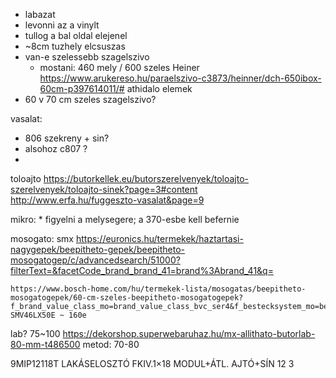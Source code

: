 
* labazat
* levonni az a vinylt
* tullog a bal oldal elejenel
* ~8cm tuzhely elcsuszas
* van-e szelessebb szagelszivo
  * mostani: 460 mely / 600 szeles
    Heiner https://www.arukereso.hu/paraelszivo-c3873/heinner/dch-650ibox-60cm-p397614011/#
 athidalo elemek 
* 60 v 70 cm szeles szagelszivo?


vasalat:
  * 806 szekreny + sin?
  * alsohoz c807 ?
  * 

toloajto
	https://butorkellek.eu/butorszerelvenyek/toloajto-szerelvenyek/toloajto-sinek?page=3#content
	http://www.erfa.hu/fuggeszto-vasalat&page=9

mikro:
	* figyelni a melysegere; a 370-esbe kell befernie

mosogato:
	smx
	https://euronics.hu/termekek/haztartasi-nagygepek/beepitheto-gepek/beepitheto-mosogatogep/c/advancedsearch/51000?filterText=&facetCode_brand_brand_41=brand%3Abrand_41&q=

	https://www.bosch-home.com/hu/termekek-lista/mosogatas/beepitheto-mosogatogepek/60-cm-szeles-beepitheto-mosogatogepek?f_brand_value_class_mo=brand_value_class_bvc_ser4&f_bestecksystem_mo=bestecksystem_bestecksystem_drawer&f_inst_type_mo=inst_type_inst_type_full_integrated
	SMV46LX50E ~ 160e

lab?
	75~100
	https://dekorshop.superwebaruhaz.hu/mx-allithato-butorlab-80-mm-t486500
	metod:	70-80
	


9MIP12118T LAKÁSELOSZTÓ FKIV.1×18 MODUL+ÁTL. AJTÓ+SÍN
12 3
